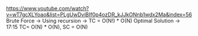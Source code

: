 https://www.youtube.com/watch?v=wT7gcXLYoao&list=PLgUwDviBIf0p4ozDR_kJJkONnb1wdx2Ma&index=56
​
Brute Force  ->
  Using recursion -> TC = O(N!) * O(N)
Optimal Solution ->
17:15 TC= O(N) * O(N), SC = O(N)
